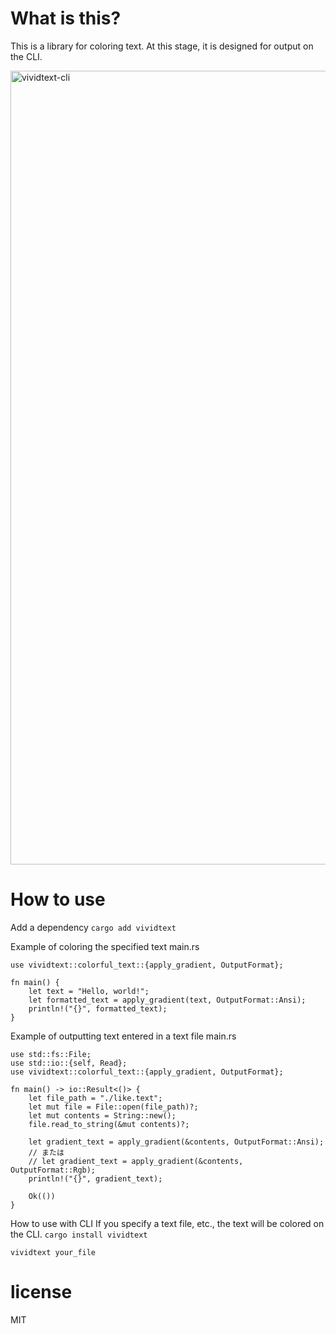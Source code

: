 # What is this?
This is a library for coloring text.
At this stage, it is designed for output on the CLI.

<img width="1270" alt="vividtext-cli" src="https://github.com/cuticle999/VividText/assets/26399136/8c60fa61-0a4a-4f83-9263-290e51e03414">


# How to use
Add a dependency
```cargo add vividtext```

Example of coloring the specified text
main.rs
```
use vividtext::colorful_text::{apply_gradient, OutputFormat};

fn main() {
    let text = "Hello, world!";
    let formatted_text = apply_gradient(text, OutputFormat::Ansi);
    println!("{}", formatted_text);
}
```

Example of outputting text entered in a text file
main.rs
```
use std::fs::File;
use std::io::{self, Read};
use vividtext::colorful_text::{apply_gradient, OutputFormat};

fn main() -> io::Result<()> {
    let file_path = "./like.text";
    let mut file = File::open(file_path)?;
    let mut contents = String::new();
    file.read_to_string(&mut contents)?;

    let gradient_text = apply_gradient(&contents, OutputFormat::Ansi);
    // または
    // let gradient_text = apply_gradient(&contents, OutputFormat::Rgb); 
    println!("{}", gradient_text);

    Ok(())
}
```

How to use with CLI
If you specify a text file, etc., the text will be colored on the CLI.
```cargo install vividtext ```

```vividtext your_file```

# license
MIT
